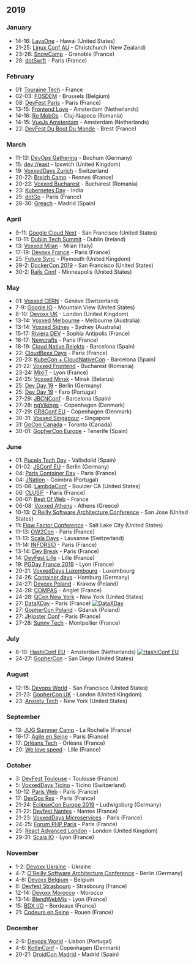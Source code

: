 ## 2019


### January

* 14-16: [LavaOne](http://voxxeddays.com/hawaii/) - Hawai (United States)
* 21-25: [Linux Conf AU](http://linux.conf.au) - Christchurch (New Zealand)
* 23-26: [SnowCamp](http://snowcamp.io/fr/) - Grenoble (France)
* 28: [dotSwift](https://2019.dotswift.io/) - Paris (France)

### February

* 01: [Touraine Tech](https://touraine.tech/) - France
* 02-03: [FOSDEM](https://fosdem.org/2019/) - Brussels (Belgium)
* 08: [DevFest Paris](https://www.billetweb.fr/devfest-paris) - Paris (France)
* 13-15: [Frontend Love](http://frontenddeveloperlove.com) - Amsterdam (Netherlands)
* 14-16: [Ro MobOs](http://romobos.com/) - Cluj-Napoca (Romania)
* 14-15: [VueJs Amsterdam](http://vuejs.amsterdam) - Amsterdam (Netherlands)
* 22: [DevFest Du Bout Du Monde](https://devfest.duboutdumonde.bzh/) - Brest (France)

### March

* 11-13: [DevOps Gathering](http://devops-gathering.io) - Bochum (Germany)
* 15: [dev://east](https://deveast.uk/) - Ipswich (United Kingdom)
* 19: [VoxxedDays Zurich](https://voxxeddays.com/) - Switzerland
* 20-22: [Breizh Camp](http://www.breizhcamp.org/) - Rennes (France)
* 20-22: [Voxxed Bucharest](https://romania.voxxeddays.com/bucharest/2019-03-20/) - Bucharest (Romania)
* 23: [Kubernetes Day](https://events.linuxfoundation.org/events/kubernetes-day-india-2019/?utm_source=cncf&utm_medium=email&utm_campaign=cloudnativemonthly&utm_content=january19) - India
* 25: [dotGo](https://www.dotgo.eu/) - Paris (France)
* 28-30: [Greach](http://greachconf.com) - Madrid (Spain)

### April

* 9-11: [Google Cloud Next](https://cloud.withgoogle.com/next/sf/) - San Francisco (United States)
* 10-11: [Dublin Tech Summit](https://t.co/vzYtTZmZ6Y) - Dublin (Ireland)
* 13: [Voxxed Milan](https://voxxeddays.com/milan/) - Milan (Italy)
* 17-19: [Devoxx France](https://www.devoxx.fr/) - Paris (France)
* 25: [Future Sync](http://futuresync.co.uk) - Plymouth (United Kingdom)
* 29-2: [DockerCon 2019](https://dockercon19.smarteventscloud.com/portal/newreg.ww) - San Francisco (United States)
* 30-2: [Rails Conf](https://railsconf.com/) - Minneapolis (United States)

### May

* 01: [Voxxed CERN](https://voxxeddays.com/cern/) - Genève (Switzerland)
* 7-9: [Google IO](https://events.google.com/io/) - Mountain View (United States)
* 8-10: [Devoxx UK](https://www.devoxx.co.uk/) - London (United Kingdom)
* 13-14: [Voxxed Melbourne](https://australia.voxxeddays.com) - Melbourne (Australia)
* 13-14: [Voxxed Sidney](https://australia.voxxeddays.com) - Sydney (Australia)
* 15-17: [Riviera DEV](https://rivieradev.fr) - Sophia Antipolis (France)
* 16-17: [Newcrafts](https://ncrafts.io) - Paris (France)
* 18-19: [Cloud Native Rejekts](https://cloud-native.rejekts.io/) - Barcelona (Spain)
* 22: [CloudBees Days](https://www.cloudbees.com/cloudbees-days#paris) - Paris (France)
* 20-23: [KubeCon + CloudNativeCon](https://events.linuxfoundation.org/events/kubecon-cloudnativecon-europe-2019/) - Barcelona (Spain)
* 21-22: [Voxxed Frontend](https://romania.voxxeddays.com/frontend/) - Bucharest (Romania)
* 23-24: [MixiT](https://mixitconf.org) - Lyon (France)
* 24-25: [Voxxed Minsk](https://voxxeddays.com/minsk/) - Minsk (Belarus)
* 25: [Dev Day 19](https://devday.io/) - Berlin (Germany)
* 25: [Dev Day 19](https://devday.io/) - Faro (Portugal)
* 27-29: [JBCNConf](http://www.jbcnconf.com/2019) - Barcelona (Spain)
* 27-28: [ngVikings](https://ngvikings.org/) - Copenhagen (Denmark)
* 27-29: [GR8Conf EU](https://gr8conf.eu) - Copenhagen (Denmark)
* 30-31: [Voxxed Singapour](https://voxxeddays.com/singapore/) - Singapore
* 31: [GoCon Canada](https://gocon.ca/) - Toronto (Canada)
* 30-01: [GopherCon Europe](https://www.gophercon.es) - Tenerife (Spain)

### June

* 01: [Pucela Tech Day](https://gdgvalladolid.com) - Valladolid (Spain)
* 01-02: [JSConf EU](https://2019.jsconf.eu) - Berlin (Germany)
* 04: [Paris Container Day](http://paris-container-day.fr) - Paris (France)
* 04: [JNation](https://jnation.pt) - Coimbra (Portugal)
* 05-08: [LambdaConf](http://lambdaconf.us) - Boulder CA (United States)
* 06: [CLUSIF](https://clusif.fr/appel-a-contribution/) - Paris (France)
* 06-07: [Best Of Web](http://bestofweb.paris/) - France
* 06-08: [Voxxed Athens](https://voxxeddays.com/athens/) - Athens (Greece)
* 10-13: [O'Reilly Software Architecture Conference](https://conferences.oreilly.com/software-architecture/sa-ça) - San Jose (United States)
* 11: [Flow Factor Conference](https://flowfactorconference.com/) - Salt Lake City (United States)
* 11-13: [OW2Con](https://www.ow2con.org/view/2019/) - Paris (France)
* 11-13: [Scala Days](https://scaladays.org/) - Lausanne (Switzerland)
* 11-14: [INFORSID](http://inforsid.fr/Paris2019/) - Paris (France)
* 13-14: [Dev Break](https://www.devbreak.io/) - Paris (France)
* 14: [DevFest Lille](https://devfest.gdglille.org/) - Lille (France)
* 19: [PGDay France 2019](https://2019.pgday.fr) - Lyon (France)
* 20-21: [VoxxedDays Luxembourg](https://voxxeddays.com/luxembourg/) - Luxembourg
* 24-26: [Container days](https://www.containerdays.io) - Hamburg (Germany)
* 24-27: [Devoxx Poland](http://devoxx.pl) - Krakow (Poland)
* 24-28: [COMPAS](https://2019.compas-conference.fr/) - Anglet (France)
* 24-28: [QCon New York](https://qconnewyork.com/) - New York (United States)
* 27: [DataXDay](https://dataxday.fr/) - Paris (France) <a href="https://conference-hall.io/public/event/sciLlnq7UjZdqYhVCMHO"><img alt="DataXDay" src="https://img.shields.io/static/v1?label=CFP&message=March-31-2019&color=red"> </a>
* 27: [GopherCon Poland](http://twitter.com/GopherConPL) - Gdansk (Poland)
* 27: [JHipster Conf](https://jhipster-conf.github.io/) - Paris (France)
* 27-28: [Sunny Tech](https://sunny-tech.io/) - Montpellier (France)

### July

* 8-10: [HashiConf EU](https://hashiconfeu.hashicorp.com/) - Amsterdam (Netherlands) <a href="https://hashiconfeu.hashicorp.com/#submit-a-talk"><img alt="HashiConf EU" src="https://img.shields.io/static/v1?label=CFP&message=March-15-2019&color=red"> </a>
* 24-27: [GopherCon](https://www.gophercon.com) - San Diego (United States)

### August

* 12-15: [Devops World](https://www.cloudbees.com/devops-world) - San Francisco (United States)
* 21-23: [GopherCon UK](https://www.gophercon.com) - London (United Kingdom)
* 23: [Anxiety Tech](https://www.anxietytech.com/) - New York (United States)

### September

* 13: [JUG Summer Camp](http://www.jugsummercamp.org/edition/10) - La Rochelle (France)
* 16-17: [Agile en Seine](https://www.agileenseine.com/) - Paris (France)
* 17: [Orléans Tech](http://orleans-tech.com) - Orléans (France)
* 20: [We love speed](https://www.welovespeed.com/2019/) - Lille (France)

### October

* 3: [DevFest Toulouse](https://devfesttoulouse.fr) - Toulouse (France)
* 5: [VoxxedDays Ticino](https://voxxeddays.com/ticino/) - Ticino (Switzerland)
* 10-12: [Paris Web](https://www.paris-web.fr) - Paris (France)
* 17: [DevOps Rex](http://devopsrex.fr) - Paris (France)
* 21-24: [EclipseCon Europe 2019](https://www.eclipsecon.org/europe2019) - Ludwigsburg (Germany)
* 21-22: [Devfest Nantes](https://devfest.gdgnantes.com/fr/) - Nantes (France)
* 21-23: [VoxxedDays Microservices](https://voxxeddays.com/microservices/) - Paris (France)
* 24-25: [Forum PHP Paris](https://event.afup.org) - Paris (France)
* 25: [React Advanced London](https://reactadvanced.com/) - London (United Kingdom)
* 29-31: [Scala IO](https://scala.io) - Lyon (France)

### November

* 1-2: [Devoxx Ukraine](http://devoxx.org.ua) - Ukraine
* 4-7: [O'Reilly Software Architecture Conference](https://conferences.oreilly.com/software-architecture/sa-eu) - Berlin (Germany)
* 4-8: [Devoxx Belgium](http://devoxx.be) - Belgium
* 6: [Devfest Strasbourg](https://devfest.gdgstrasbourg.fr) - Strasbourg (France)
* 12-14: [Devoxx Morocco](http://devoxx.ma) - Morocco
* 13-14: [BlendWebMix](https://www.blendwebmix.com/) - Lyon (France)
* 15: [BDX I/O](https://www.bdx.io) - Bordeaux (France)
* 21: [Codeurs en Seine](https://www.codeursenseine.com/2019/) - Rouen (France)

### December

* 2-5: [Devops World](https://www.cloudbees.com/devops-world) - Lisbon (Portugal)
* 4-6: [KotlinConf](https://kotlinconf.com/) - Copenhagen (Denmark)
* 20-21: [DroidCon Madrid](https://www.madrid.droidcon.com/) - Madrid (Spain)
